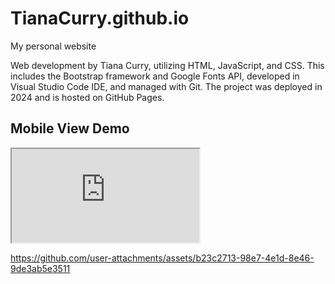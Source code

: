 # TianaCurry.github.io

My personal website

Web development by Tiana Curry, utilizing HTML, JavaScript, and CSS. This includes the Bootstrap framework and Google Fonts API, developed in Visual Studio Code IDE, and managed with Git. The project was deployed in 2024 and is hosted on GitHub Pages.

## Mobile View Demo

<iframe src="https://github.com/user-attachments/assets/b23c2713-98e7-4e1d-8e46-9de3ab5e3511"></iframe>

https://github.com/user-attachments/assets/b23c2713-98e7-4e1d-8e46-9de3ab5e3511
